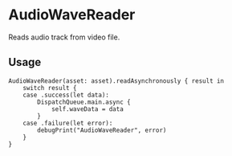 # AudioWaveReader

Reads audio track from video file.

## Usage
```
AudioWaveReader(asset: asset).readAsynchronously { result in
    switch result {
    case .success(let data):
        DispatchQueue.main.async {
            self.waveData = data
        }
    case .failure(let error):
        debugPrint("AudioWaveReader", error)
    }
}
```
